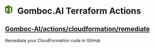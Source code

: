 # <img src="../assets/cloudformation-logo.png" style="margin-right:10px" width="24"/> Gomboc.AI Terraform Actions

## [Gomboc-AI/actions/cloudformation/remediate](/terraform/remediate/)

Remediate your CloudFormation code in GitHub
